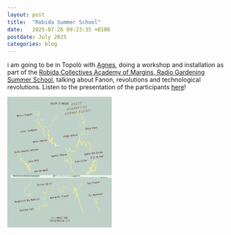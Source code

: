 ```yaml
---
layout: post
title:  "Robida Summer School"
date:   2025-07-26 09:23:35 +0100
postdate: July 2025
categories: blog
---
```


i am going to be in Topolò with [Agnes][agnes], doing a workshop and installation as part of the [Robida Collectives Academy of Margins, Radio Gardening Summer School][robida], talking about Fanon, revolutions and technological revolutions. Listen to the presentation of the participants [here][here]!

<a href="/assets/img/posters/radio-gardening-2.jpg"><img src="/assets/img/posters/radio-gardening-2.jpg" height="300" width="auto"/></a>

[agnes]: https://agnescameron.info/
[robida]: https://robidacollective.com/projects/academy-of-margins/summer-school-of-the-academy-of-margins-2025
[here]: https://soundcloud.com/radio-robida/radio-gardening-presentation-of-the-participants
